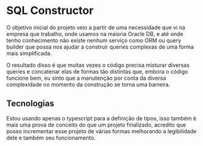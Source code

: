 # SQL Constructor

O objetivo inicial do projeto veio a partir de uma necessidade que vi na empresa que trabalho, onde usamos na maioria Oracle DB, e até onde tenho conhecimento não existe nenhum serviço como ORM ou query builder que possa nos ajudar a construir queries complexas de uma forma mais simplificada.

O resultado disso é que muitas vezes o código precisa misturar diversas queries e concatenar elas de formas tão distintas que, embora o código funcione bem, eu sinto que a manutenção por conta da diversa complexidade no momento da construção se torna uma barreira.

## Tecnologias

Estou usando apenas o typescript para a definição de tipos, isso também é mais uma prova de conceito do que um projeto finalizado, acredito que posso incrementar esse projeto de várias formas melhorando a legibilidade dele e também seu funcionamento.
